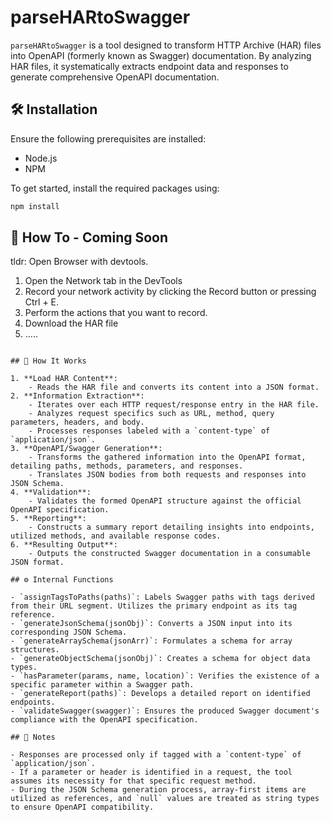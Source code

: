 # parseHARtoSwagger

`parseHARtoSwagger` is a tool designed to transform HTTP Archive (HAR) files into OpenAPI (formerly known as Swagger) documentation. By analyzing HAR files, it systematically extracts endpoint data and responses to generate comprehensive OpenAPI documentation.

## 🛠 Installation

Ensure the following prerequisites are installed:

- Node.js
- NPM

To get started, install the required packages using:

```bash
npm install
```

## 🚀 How To - Coming Soon

tldr: Open Browser with devtools.

1. Open the Network tab in the DevTools
2. Record your network activity by clicking the Record button or pressing Ctrl + E.
3. Perform the actions that you want to record.
4. Download the HAR file
5. .....

```

## 📖 How It Works

1. **Load HAR Content**:
    - Reads the HAR file and converts its content into a JSON format.
2. **Information Extraction**:
    - Iterates over each HTTP request/response entry in the HAR file.
    - Analyzes request specifics such as URL, method, query parameters, headers, and body.
    - Processes responses labeled with a `content-type` of `application/json`.
3. **OpenAPI/Swagger Generation**:
    - Transforms the gathered information into the OpenAPI format, detailing paths, methods, parameters, and responses.
    - Translates JSON bodies from both requests and responses into JSON Schema.
4. **Validation**:
    - Validates the formed OpenAPI structure against the official OpenAPI specification.
5. **Reporting**:
    - Constructs a summary report detailing insights into endpoints, utilized methods, and available response codes.
6. **Resulting Output**:
    - Outputs the constructed Swagger documentation in a consumable JSON format.

## ⚙️ Internal Functions

- `assignTagsToPaths(paths)`: Labels Swagger paths with tags derived from their URL segment. Utilizes the primary endpoint as its tag reference.
- `generateJsonSchema(jsonObj)`: Converts a JSON input into its corresponding JSON Schema.
- `generateArraySchema(jsonArr)`: Formulates a schema for array structures.
- `generateObjectSchema(jsonObj)`: Creates a schema for object data types.
- `hasParameter(params, name, location)`: Verifies the existence of a specific parameter within a Swagger path.
- `generateReport(paths)`: Develops a detailed report on identified endpoints.
- `validateSwagger(swagger)`: Ensures the produced Swagger document's compliance with the OpenAPI specification.

## 📌 Notes

- Responses are processed only if tagged with a `content-type` of `application/json`.
- If a parameter or header is identified in a request, the tool assumes its necessity for that specific request method.
- During the JSON Schema generation process, array-first items are utilized as references, and `null` values are treated as string types to ensure OpenAPI compatibility.
